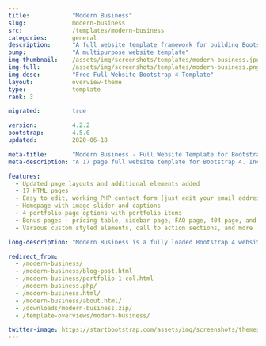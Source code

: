 ```yaml
---
title:            "Modern Business"
slug:             modern-business
src:              /templates/modern-business
categories:       general
description:      "A full website template framework for building Bootstrap 4 websites with 17 pages and a working contact form"
bump:             "A multipurpose website template"
img-thumbnail:    /assets/img/screenshots/templates/modern-business.jpg
img-full:         /assets/img/screenshots/templates/modern-business.png
img-desc:         "Free Full Website Bootstrap 4 Template"
layout:           overview-theme
type:             template
rank: 3

migrated:         true

version:          4.2.2
bootstrap:        4.5.0
updated:          2020-06-18

meta-title:       "Modern Business - Full Website Template for Bootstrap 4"
meta-description: "A 17 page full website template for Bootstrap 4. Includes a working contact form, and many other features. All Start Bootstrap templates are free to download and open source."

features:
  - Updated page layouts and additional elements added
  - 17 HTML pages
  - Easy to edit, working PHP contact form (just edit your email address in the included PHP file)
  - Homepage with image slider and captions
  - 4 portfolio page options with portfolio items
  - Bonus pages - pricing table, sidebar page, FAQ page, 404 page, and a blank full width page
  - Various custom styled elements, call to action sections, and more

long-description: "Modern Business is a fully loaded Bootstrap 4 website starter template. It includes 17 HTML pages along with a working PHP contact form. You can use this template to create larger, multipurpose websites using Bootstrap 4."

redirect_from:
  - /modern-business/
  - /modern-business/blog-post.html
  - /modern-business/portfolio-1-col.html
  - /modern-business.php/
  - /modern-business.html/
  - /modern-business/about.html/
  - /downloads/modern-business.zip/
  - /template-overviews/modern-business/

twitter-image: https://startbootstrap.com/assets/img/screenshots/themes/twitter/modern-business.png
---
```

